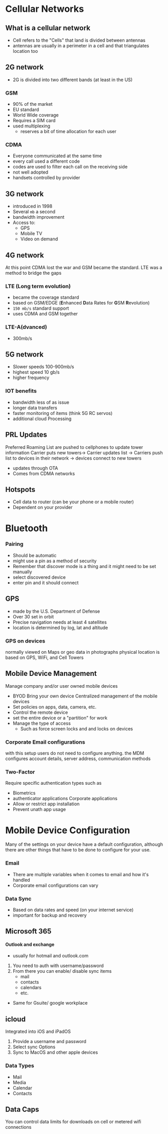 # Cellular Networks
## What is a cellular network
- Cell refers to the "Cells" that land is divided between antennas
- antennas are usually in a perimeter in a cell and that triangulates location too
## 2G network
- 2G is divided into two different bands (at least in the US)
### GSM
- 90% of the market
- EU standard
- World Wide coverage
- Requires a SIM card
- used multiplexing
	- reserves a bit of time allocation for each user
### CDMA
- Everyone communicated at the same time
- every call used a different code
- codes are used to filter each call on the receiving side
- not well adopted
- handsets controlled by provider
## 3G network
- introduced in 1998
- Several `mb` a second
- bandwidth improvement
- Access to:
	- GPS
	- Mobile TV
	- Video on demand
## 4G network
At this point CDMA lost the war and GSM became the standard. LTE was a method to bridge the gaps
### LTE (Long term evolution)
- became the coverage standard
- based on GSM/EDGE (**E**nhanced **D**ata Rates for **G**SM **R**evolution)
- `150 mb/s` standard support
- uses CDMA and GSM together
### LTE-A(dvanced)
- 300mb/s
## 5G network
- Slower speeds 100-900mb/s
- highest speed 10 gb/s
- higher frequency
### IOT benefits
- bandwidth less of as issue
- longer data transfers
- faster monitoring of items (think 5G RC servos)
- additional cloud Processing
##  PRL Updates
Preferred Roaming List are pushed to cellphones to update tower information
Carrier puts new towers-> Carrier updates list -> Carriers push list to devices in their network -> devices connect to new towers
- updates through OTA
- Comes from CDMA networks
## Hotspots
- Cell data to router (can be your phone or a mobile router)
- Dependent on your provider
# Bluetooth
### Pairing
- Should be automatic
- might use a pin as a method of security
- Remember that discover mode is a thing and it might need to be set manually
- select discovered device
- enter pin and it should connect
## GPS
- made by the U.S. Department of Defense
- Over 30 set in orbit
- Precise navigation needs at least 4 satellites
- location is determined by log, lat and altitude
### GPS on devices
normally viewed on Maps or geo data in photographs
physical location is based on GPS, WiFi, and Cell Towers
## Mobile Device Management
Manage company and/or user owned mobile devices
- BYOD Bring your own device
 Centralized management of the mobile devices
- Set policies on apps, data, camera, etc.
- Control the remote device
- set the entire device or a "partition" for work
- Manage the type of access 
	- Such as force screen locks and and locks on devices
### Corporate Email configurations
with this setup users do not need to configure anything. the MDM configures account details, server address, communication methods
### Two-Factor
Require specific authentication types such as
- Biometrics
- authenticator applications
Corporate applications
- Allow or restrict app installation
- Prevent unath app usage
# Mobile Device Configuration
Many of the settings on your device have a default configuration, although there are other things that have to be done to configure for your use.
### Email
- There are multiple variables when it comes to email and how it's handled
- Corporate email configurations can vary
### Data Sync
- Based on data rates and speed (on your internet service)
- important for backup and recovery
## Microsoft 365
#### Outlook and exchange
- usually for hotmail and outlook.com
1. You need to auth with username/password
2. From there you can enable/ disable sync items
	- mail
	- contacts
	- calendars
	- etc.
- Same for Gsuite/ google workplace
## icloud
Integrated into iOS and iPadOS
1. Provide a username and password 
2. Select sync Options
3. Sync to MacOS and other apple devices
### Data Types
-  Mail
- Media
- Calendar
- Contacts
## Data Caps
You can control data limits for downloads on cell or metered wifi connections
